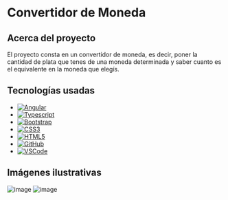 # Convertidor de Moneda

## Acerca del proyecto

El proyecto consta en un convertidor de moneda, es decir, poner la cantidad de plata que tenes de una moneda determinada y saber cuanto es el equivalente en la moneda que elegís.

## Tecnologías usadas

- [![Angular][angular.io]][angular-url]
- [![Typescript][typescript.com]][typescript-url]
- [![Bootstrap][bootstrap.com]][bootstrap-url]
- [![CSS3][css3]][css3-url]
- [![HTML5][html.com]][html-url]
- [![GitHub][github.com]][github-url]
- [![VSCode][vscode.com]][vscode-url]

## Imágenes ilustrativas
![image](https://user-images.githubusercontent.com/67272806/214874354-00da7040-6f26-4050-9beb-9b3349374d9b.png)
![image](https://user-images.githubusercontent.com/67272806/214874442-1f32a310-542f-44c1-a9a2-dab93794acb1.png)


[angular.io]: https://img.shields.io/badge/Angular-DD0031?style=for-the-badge&logo=angular&logoColor=white
[angular-url]: https://angular.io/
[bootstrap.com]: https://img.shields.io/badge/Bootstrap-563D7C?style=for-the-badge&logo=bootstrap&logoColor=white
[bootstrap-url]: https://getbootstrap.com
[css3]: https://img.shields.io/badge/css3-%231572B6.svg?style=for-the-badge&logo=css3&logoColor=white
[css3-url]: https://www.w3schools.com/css/
[html-url]: https://developer.mozilla.org/es/docs/Web/HTML
[html.com]: https://img.shields.io/badge/Html5-orange?style=for-the-badge&logo=html5&logoColor=white
[restapi-url]: https://www.redhat.com/es/topics/api/what-is-a-rest-api
[restapi.com]: https://img.shields.io/badge/RestApi-green?style=for-the-badge&logo=restapi&logoColor=white
[npm-url]: https://www.npmjs.com/
[npm.com]: https://img.shields.io/badge/Npm-red?style=for-the-badge&logo=npm&logoColor=white
[typescript-url]: https://www.typescriptlang.org/
[typescript.com]: https://img.shields.io/badge/Typescript-33C4FF?style=for-the-badge&logo=typescript&logoColor=white
[github-url]: https://docs.github.com/es
[github.com]: https://img.shields.io/badge/Github-563D7C?style=for-the-badge&logo=github&logoColor=white
[vscode-url]: https://code.visualstudio.com/
[vscode.com]: https://img.shields.io/badge/vscode-33C4FF?style=for-the-badge&logo=vscode&logoColor=white
[toastr-url]: https://misovirtual.virtual.uniandes.edu.co/codelabs/angular-in-memory/index.html?index=..%2F..index#3
[toastr.com]: https://img.shields.io/badge/Toastr-DD0031?style=for-the-badge&logo=toastr&logoColor=white
